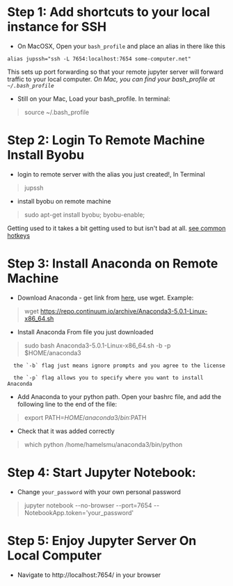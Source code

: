 # Step 1: Add shortcuts to your local instance for SSH

-  On MacOSX, Open your `bash_profile` and place an alias in there like this
```
alias jupssh="ssh -L 7654:localhost:7654 some-computer.net"
```
This sets up port forwarding so that your remote jupyter server will forward traffic to your local computer.  *On Mac, you can find your bash_profile at `~/.bash_profile`*

- Still on your Mac, Load your bash_profile. In terminal:
> source ~/.bash_profile

# Step 2: Login To Remote Machine Install Byobu
- login to remote server with the alias you just created!, In Terminal
> jupssh

- install byobu on remote machine
> sudo apt-get install byobu; byobu-enable;

  Getting used to it takes a bit getting used to but isn't bad at all. [see common hotkeys](https://medium.com/russian-it-stories/byobu-cheatsheet-%D0%BCost-used-hotkeys-5a8bbd8476fd)

# Step 3: Install Anaconda on Remote Machine

- Download Anaconda - get link from [here](https://www.anaconda.com/download/#linux), use wget. Example:
> wget https://repo.continuum.io/archive/Anaconda3-5.0.1-Linux-x86_64.sh


- Install Anaconda From file you just downloaded
> sudo bash Anaconda3-5.0.1-Linux-x86_64.sh -b -p $HOME/anaconda3

      the `-b` flag just means ignore prompts and you agree to the license

      the `-p` flag allows you to specify where you want to install Anaconda

- Add Anaconda to your python path. Open your bashrc file, and add the following line to the end of the file:
> export PATH=$HOME/anaconda3/bin:$PATH

- Check that it was added correctly
> which python
/home/hamelsmu/anaconda3/bin/python

# Step 4: Start Jupyter Notebook:
- Change `your_password` with your own personal password

> jupyter notebook --no-browser --port=7654 --NotebookApp.token='your_password'

# Step 5: Enjoy Jupyter Server On Local Computer
- Navigate to http://localhost:7654/ in your browser
